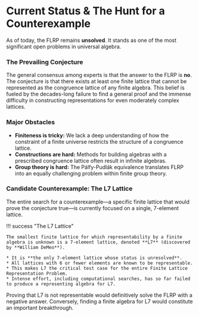 # Current Status & The Hunt for a Counterexample

As of today, the FLRP remains **unsolved**. It stands as one of the most significant open problems in universal algebra.

### The Prevailing Conjecture
The general consensus among experts is that the answer to the FLRP is **no**. The conjecture is that there exists at least one finite lattice that cannot be represented as the congruence lattice of any finite algebra. This belief is fueled by the decades-long failure to find a general proof and the immense difficulty in constructing representations for even moderately complex lattices.

### Major Obstacles
* **Finiteness is tricky:** We lack a deep understanding of how the constraint of a finite universe restricts the structure of a congruence lattice.
* **Constructions are hard:** Methods for building algebras with a prescribed congruence lattice often result in infinite algebras.
* **Group theory is hard:** The Pálfy-Pudlák equivalence translates FLRP into an equally challenging problem within finite group theory.

### Candidate Counterexample: The L7 Lattice

The entire search for a counterexample—a specific finite lattice that would prove the conjecture true—is currently focused on a single, 7-element lattice.

!!! success "The L7 Lattice"

    The smallest finite lattice for which representability by a finite algebra is unknown is a 7-element lattice, denoted **L7** (discovered by **William DeMeo**).

    * It is **the only 7-element lattice whose status is unresolved**.
    * All lattices with 6 or fewer elements are known to be representable.
    * This makes L7 the critical test case for the entire Finite Lattice Representation Problem.
    * Intense effort, including computational searches, has so far failed to produce a representing algebra for L7.

Proving that L7 is not representable would definitively solve the FLRP with a negative answer. Conversely, finding a finite algebra for L7 would constitute an important breakthrough.


